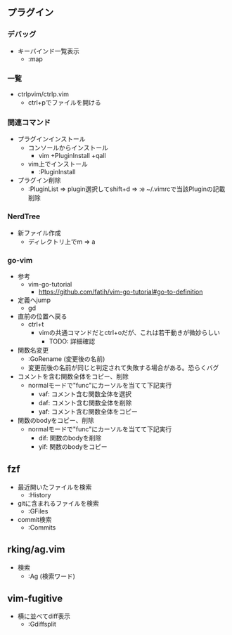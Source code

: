 ## プラグイン

### デバッグ

* キーバインド一覧表示
  * :map

### 一覧

* ctrlpvim/ctrlp.vim
  * ctrl+pでファイルを開ける

### 関連コマンド

* プラグインインストール
    * コンソールからインストール
        * vim +PluginInstall +qall
    * vim上でインストール
        * :PluginInstall
* プラグイン削除
    * :PluginList => plugin選択してshift+d => :e ~/.vimrcで当該Pluginの記載削除

### NerdTree

* 新ファイル作成
  * ディレクトリ上でm => a

### go-vim

* 参考
    * vim-go-tutorial
        * https://github.com/fatih/vim-go-tutorial#go-to-definition
* 定義へjump
    * gd
* 直前の位置へ戻る
    * ctrl+t
        * vimの共通コマンドだとctrl+oだが、これは若干動きが微妙らしい
            * TODO: 詳細確認
* 関数名変更
    * :GoRename (変更後の名前)
    * 変更前後の名前が同じと判定されて失敗する場合がある。恐らくバグ
* コメントを含む関数全体をコピー、削除
    * normalモードで"func"にカーソルを当てて下記実行
        * vaf: コメント含む関数全体を選択
        * daf: コメント含む関数全体を削除
        * yaf: コメント含む関数全体をコピー
* 関数のbodyをコピー、削除
    * normalモードで"func"にカーソルを当てて下記実行
        * dif: 関数のbodyを削除
        * yif: 関数のbodyをコピー

## fzf

* 最近開いたファイルを検索
    * :History
* gitに含まれるファイルを検索
    * :GFiles
* commit検索
    * :Commits

## rking/ag.vim

* 検索
    * :Ag (検索ワード)

## vim-fugitive

* 横に並べてdiff表示
    * :Gdiffsplit